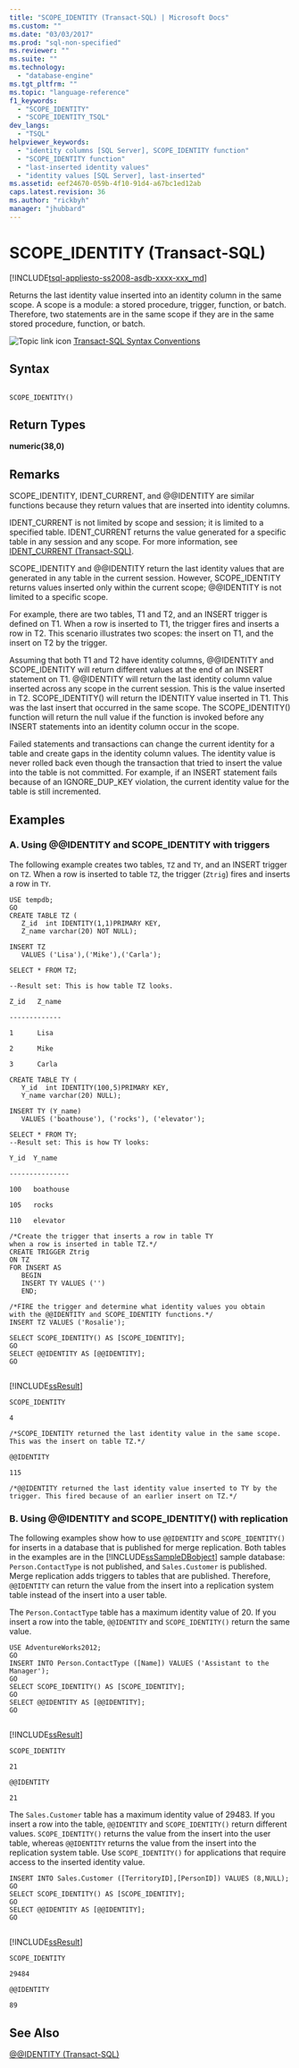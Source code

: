 ```yaml
---
title: "SCOPE_IDENTITY (Transact-SQL) | Microsoft Docs"
ms.custom: ""
ms.date: "03/03/2017"
ms.prod: "sql-non-specified"
ms.reviewer: ""
ms.suite: ""
ms.technology: 
  - "database-engine"
ms.tgt_pltfrm: ""
ms.topic: "language-reference"
f1_keywords: 
  - "SCOPE_IDENTITY"
  - "SCOPE_IDENTITY_TSQL"
dev_langs: 
  - "TSQL"
helpviewer_keywords: 
  - "identity columns [SQL Server], SCOPE_IDENTITY function"
  - "SCOPE_IDENTITY function"
  - "last-inserted identity values"
  - "identity values [SQL Server], last-inserted"
ms.assetid: eef24670-059b-4f10-91d4-a67bc1ed12ab
caps.latest.revision: 36
ms.author: "rickbyh"
manager: "jhubbard"
---
```

# SCOPE_IDENTITY (Transact-SQL)
[!INCLUDE[tsql-appliesto-ss2008-asdb-xxxx-xxx_md](../../relational-databases/import-export/includes/tsql-appliesto-ss2008-asdb-xxxx-xxx-md.md)]

  Returns the last identity value inserted into an identity column in the same scope. A scope is a module: a stored procedure, trigger, function, or batch. Therefore, two statements are in the same scope if they are in the same stored procedure, function, or batch.  
  
 ![Topic link icon](../../database-engine/configure/windows/media/topic-link.gif "Topic link icon") [Transact-SQL Syntax Conventions](../../t-sql/language-elements/transact-sql-syntax-conventions-transact-sql.md)  
  
## Syntax  
  
```  
  
SCOPE_IDENTITY()  
```  
  
## Return Types  
 **numeric(38,0)**  
  
## Remarks  
 SCOPE_IDENTITY, IDENT_CURRENT, and @@IDENTITY are similar functions because they return values that are inserted into identity columns.  
  
 IDENT_CURRENT is not limited by scope and session; it is limited to a specified table. IDENT_CURRENT returns the value generated for a specific table in any session and any scope. For more information, see [IDENT_CURRENT &#40;Transact-SQL&#41;](../../t-sql/functions/ident-current-transact-sql.md).  
  
 SCOPE_IDENTITY and @@IDENTITY return the last identity values that are generated in any table in the current session. However, SCOPE_IDENTITY returns values inserted only within the current scope; @@IDENTITY is not limited to a specific scope.  
  
 For example, there are two tables, T1 and T2, and an INSERT trigger is defined on T1. When a row is inserted to T1, the trigger fires and inserts a row in T2. This scenario illustrates two scopes: the insert on T1, and the insert on T2 by the trigger.  
  
 Assuming that both T1 and T2 have identity columns, @@IDENTITY and SCOPE_IDENTITY will return different values at the end of an INSERT statement on T1. @@IDENTITY will return the last identity column value inserted across any scope in the current session. This is the value inserted in T2. SCOPE_IDENTITY() will return the IDENTITY value inserted in T1. This was the last insert that occurred in the same scope. The SCOPE_IDENTITY() function will return the null value if the function is invoked before any INSERT statements into an identity column occur in the scope.  
  
 Failed statements and transactions can change the current identity for a table and create gaps in the identity column values. The identity value is never rolled back even though the transaction that tried to insert the value into the table is not committed. For example, if an INSERT statement fails because of an IGNORE_DUP_KEY violation, the current identity value for the table is still incremented.  
  
## Examples  
  
### A. Using @@IDENTITY and SCOPE_IDENTITY with triggers  
 The following example creates two tables, `TZ` and `TY`, and an INSERT trigger on `TZ`. When a row is inserted to table `TZ`, the trigger (`Ztrig`) fires and inserts a row in `TY`.  
  
```  
USE tempdb;  
GO  
CREATE TABLE TZ (  
   Z_id  int IDENTITY(1,1)PRIMARY KEY,  
   Z_name varchar(20) NOT NULL);  
  
INSERT TZ  
   VALUES ('Lisa'),('Mike'),('Carla');  
  
SELECT * FROM TZ;  
  
--Result set: This is how table TZ looks.  
```  
  
 `Z_id   Z_name`  
  
 `-------------`  
  
 `1      Lisa`  
  
 `2      Mike`  
  
 `3      Carla`  
  
```  
CREATE TABLE TY (  
   Y_id  int IDENTITY(100,5)PRIMARY KEY,  
   Y_name varchar(20) NULL);  
  
INSERT TY (Y_name)  
   VALUES ('boathouse'), ('rocks'), ('elevator');  
  
SELECT * FROM TY;  
--Result set: This is how TY looks:  
```  
  
 `Y_id  Y_name`  
  
 `---------------`  
  
 `100   boathouse`  
  
 `105   rocks`  
  
 `110   elevator`  
  
```  
/*Create the trigger that inserts a row in table TY   
when a row is inserted in table TZ.*/  
CREATE TRIGGER Ztrig  
ON TZ  
FOR INSERT AS   
   BEGIN  
   INSERT TY VALUES ('')  
   END;  
  
/*FIRE the trigger and determine what identity values you obtain   
with the @@IDENTITY and SCOPE_IDENTITY functions.*/  
INSERT TZ VALUES ('Rosalie');  
  
SELECT SCOPE_IDENTITY() AS [SCOPE_IDENTITY];  
GO  
SELECT @@IDENTITY AS [@@IDENTITY];  
GO  
  
```  
  
 [!INCLUDE[ssResult](../../relational-databases/includes/ssresult-md.md)]  
  
 `SCOPE_IDENTITY`  
  
 `4`  
  
 `/*SCOPE_IDENTITY returned the last identity value in the same scope. This was the insert on table TZ.*/`  
  
 `@@IDENTITY`  
  
 `115`  
  
 `/*@@IDENTITY returned the last identity value inserted to TY by the trigger. This fired because of an earlier insert on TZ.*/`  
  
### B. Using @@IDENTITY and SCOPE_IDENTITY() with replication  
 The following examples show how to use `@@IDENTITY` and `SCOPE_IDENTITY()` for inserts in a database that is published for merge replication. Both tables in the examples are in the [!INCLUDE[ssSampleDBobject](../../database-engine/availability-groups/windows/includes/sssampledbobject-md.md)] sample database: `Person.ContactType` is not published, and `Sales.Customer` is published. Merge replication adds triggers to tables that are published. Therefore, `@@IDENTITY` can return the value from the insert into a replication system table instead of the insert into a user table.  
  
 The `Person.ContactType` table has a maximum identity value of 20. If you insert a row into the table, `@@IDENTITY` and `SCOPE_IDENTITY()` return the same value.  
  
```  
USE AdventureWorks2012;  
GO  
INSERT INTO Person.ContactType ([Name]) VALUES ('Assistant to the Manager');  
GO  
SELECT SCOPE_IDENTITY() AS [SCOPE_IDENTITY];  
GO  
SELECT @@IDENTITY AS [@@IDENTITY];  
GO  
  
```  
  
 [!INCLUDE[ssResult](../../relational-databases/includes/ssresult-md.md)]  
  
 `SCOPE_IDENTITY`  
  
 `21`  
  
 `@@IDENTITY`  
  
 `21`  
  
 The `Sales.Customer` table has a maximum identity value of 29483. If you insert a row into the table, `@@IDENTITY` and `SCOPE_IDENTITY()` return different values. `SCOPE_IDENTITY()` returns the value from the insert into the user table, whereas `@@IDENTITY` returns the value from the insert into the replication system table. Use `SCOPE_IDENTITY()` for applications that require access to the inserted identity value.  
  
```  
INSERT INTO Sales.Customer ([TerritoryID],[PersonID]) VALUES (8,NULL);  
GO  
SELECT SCOPE_IDENTITY() AS [SCOPE_IDENTITY];  
GO  
SELECT @@IDENTITY AS [@@IDENTITY];  
GO  
  
```  
  
 [!INCLUDE[ssResult](../../relational-databases/includes/ssresult-md.md)]  
  
 `SCOPE_IDENTITY`  
  
 `29484`  
  
 `@@IDENTITY`  
  
 `89`  
  
## See Also  
 [@@IDENTITY &#40;Transact-SQL&#41;](../../t-sql/functions/identity-transact-sql.md)  
  
  